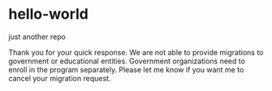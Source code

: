 # hello-world
just another repo

Thank you for your quick response.  We are not able to provide migrations to government or educational entities.  Government organizations need to enroll in the program separately.  Please let me know if you want me to cancel your migration request.
